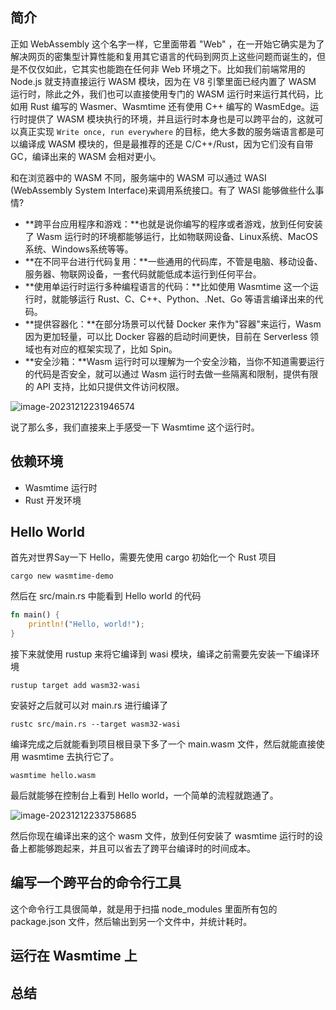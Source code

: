 ## 简介

正如 WebAssembly 这个名字一样，它里面带着 "Web" ，在一开始它确实是为了解决网页的密集型计算性能和复用其它语言的代码到网页上这些问题而诞生的，但是不仅仅如此，它其实也能跑在任何非 Web 环境之下。比如我们前端常用的 Node.js 就支持直接运行 WASM 模块，因为在 V8 引擎里面已经内置了 WASM 运行时，除此之外，我们也可以直接使用专门的 WASM 运行时来运行其代码，比如用 Rust 编写的 Wasmer、Wasmtime 还有使用 C++ 编写的 WasmEdge。运行时提供了 WASM 模块执行的环境，并且运行时本身也是可以跨平台的，这就可以真正实现 `Write once, run everywhere` 的目标，绝大多数的服务端语言都是可以编译成 WASM 模块的，但是最推荐的还是 C/C++/Rust，因为它们没有自带 GC，编译出来的 WASM 会相对更小。

和在浏览器中的 WASM 不同，服务端中的 WASM 可以通过 WASI (WebAssembly System Interface)来调用系统接口。有了 WASI 能够做些什么事情?

- **跨平台应用程序和游戏：**也就是说你编写的程序或者游戏，放到任何安装了 Wasm 运行时的环境都能够运行，比如物联网设备、Linux系统、MacOS系统、Windows系统等等。
- **在不同平台进行代码复用：**一些通用的代码库，不管是电脑、移动设备、服务器、物联网设备，一套代码就能低成本运行到任何平台。
- **使用单运行时运行多种编程语言的代码：**比如使用 Wasmtime 这一个运行时，就能够运行 Rust、C、C++、Python、.Net、Go 等语言编译出来的代码。
- **提供容器化：**在部分场景可以代替 Docker 来作为"容器"来运行，Wasm 因为更加轻量，可以比 Docker 容器的启动时间更快，目前在 Serverless 领域也有对应的框架实现了，比如 Spin。
- **安全沙箱：**Wasm 运行时可以理解为一个安全沙箱，当你不知道需要运行的代码是否安全，就可以通过 Wasm 运行时去做一些隔离和限制，提供有限的 API 支持，比如只提供文件访问权限。

![image-20231212231946574](https://cdn.jsdelivr.net/gh/PuffMeow/PictureSave/doc/image-20231212231946574.png)

说了那么多，我们直接来上手感受一下 Wasmtime 这个运行时。

## 依赖环境

- Wasmtime 运行时
- Rust 开发环境

## Hello World

首先对世界Say一下 Hello，需要先使用 cargo 初始化一个 Rust 项目

```
cargo new wasmtime-demo
```

然后在 src/main.rs 中能看到 Hello world 的代码

```rust
fn main() {
    println!("Hello, world!");
}
```

接下来就使用 rustup 来将它编译到 wasi 模块，编译之前需要先安装一下编译环境

```
rustup target add wasm32-wasi
```

安装好之后就可以对 main.rs 进行编译了

```
rustc src/main.rs --target wasm32-wasi
```

编译完成之后就能看到项目根目录下多了一个 main.wasm 文件，然后就能直接使用 wasmtime 去执行它了。

```
wasmtime hello.wasm
```

最后就能够在控制台上看到 Hello world，一个简单的流程就跑通了。

![image-20231212233758685](https://cdn.jsdelivr.net/gh/PuffMeow/PictureSave/doc/image-20231212233758685.png)

然后你现在编译出来的这个 wasm 文件，放到任何安装了 wasmtime 运行时的设备上都能够跑起来，并且可以省去了跨平台编译时的时间成本。

## 编写一个跨平台的命令行工具

这个命令行工具很简单，就是用于扫描 node_modules 里面所有包的 package.json 文件，然后输出到另一个文件中，并统计耗时。

## 运行在 Wasmtime 上





## 总结
